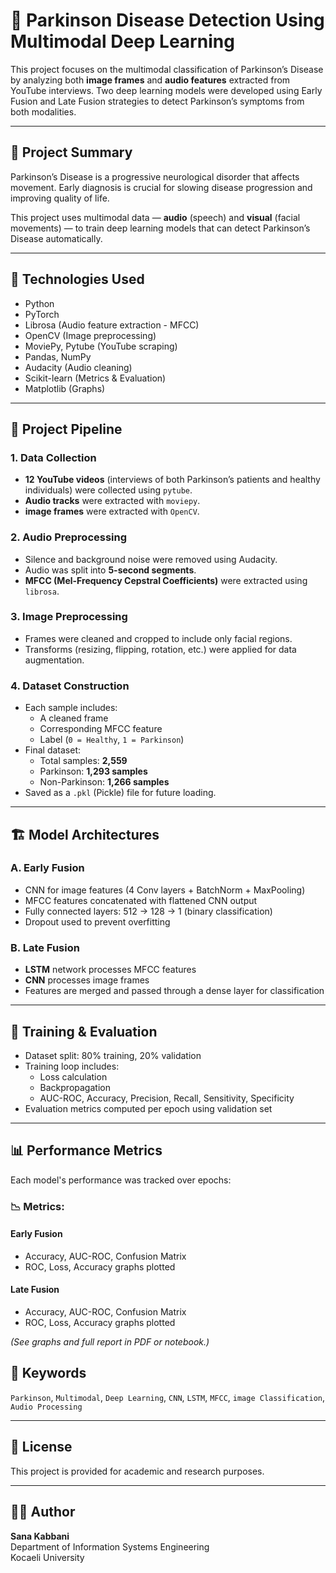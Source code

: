 # 🧠 Parkinson Disease Detection Using Multimodal Deep Learning

This project focuses on the multimodal classification of Parkinson’s Disease by analyzing both **image frames** and **audio features** extracted from YouTube interviews. Two deep learning models were developed using Early Fusion and Late Fusion strategies to detect Parkinson’s symptoms from both modalities.

---

## 📌 Project Summary

Parkinson’s Disease is a progressive neurological disorder that affects movement. Early diagnosis is crucial for slowing disease progression and improving quality of life.

This project uses multimodal data — **audio** (speech) and **visual** (facial movements) — to train deep learning models that can detect Parkinson’s Disease automatically.

---

## 🧰 Technologies Used

- Python
- PyTorch
- Librosa (Audio feature extraction - MFCC)
- OpenCV (Image preprocessing)
- MoviePy, Pytube (YouTube scraping)
- Pandas, NumPy
- Audacity (Audio cleaning)
- Scikit-learn (Metrics & Evaluation)
- Matplotlib (Graphs)

---

## 📁 Project Pipeline

### 1. Data Collection

- **12 YouTube videos** (interviews of both Parkinson’s patients and healthy individuals) were collected using `pytube`.
- **Audio tracks** were extracted with `moviepy`.
- **image frames** were extracted with `OpenCV`.

### 2. Audio Preprocessing

- Silence and background noise were removed using Audacity.
- Audio was split into **5-second segments**.
- **MFCC (Mel-Frequency Cepstral Coefficients)** were extracted using `librosa`.

### 3. Image Preprocessing

- Frames were  cleaned and cropped to include only facial regions.
- Transforms (resizing, flipping, rotation, etc.) were applied for data augmentation.

### 4. Dataset Construction

- Each sample includes:  
  - A cleaned frame  
  - Corresponding MFCC feature  
  - Label (`0 = Healthy`, `1 = Parkinson`)
- Final dataset:
  - Total samples: **2,559**
  - Parkinson: **1,293 samples**
  - Non-Parkinson: **1,266 samples**
- Saved as a `.pkl` (Pickle) file for future loading.

---

## 🏗️ Model Architectures

### A. Early Fusion

- CNN for image features (4 Conv layers + BatchNorm + MaxPooling)
- MFCC features concatenated with flattened CNN output
- Fully connected layers: 512 → 128 → 1 (binary classification)
- Dropout used to prevent overfitting

### B. Late Fusion

- **LSTM** network processes MFCC features
- **CNN** processes image frames
- Features are merged and passed through a dense layer for classification

---

## 🔁 Training & Evaluation

- Dataset split: 80% training, 20% validation
- Training loop includes:
  - Loss calculation
  - Backpropagation
  - AUC-ROC, Accuracy, Precision, Recall, Sensitivity, Specificity
- Evaluation metrics computed per epoch using validation set

---

## 📊 Performance Metrics

Each model's performance was tracked over epochs:

### 📉 Metrics:

#### Early Fusion  
- Accuracy, AUC-ROC, Confusion Matrix  
- ROC, Loss, Accuracy graphs plotted

#### Late Fusion  
- Accuracy, AUC-ROC, Confusion Matrix  
- ROC, Loss, Accuracy graphs plotted

_(See graphs and full report in PDF or notebook.)_


## 🔖 Keywords

`Parkinson`, `Multimodal`, `Deep Learning`, `CNN`, `LSTM`, `MFCC`, `image Classification`, `Audio Processing`

---

## 📜 License

This project is provided for academic and research purposes.

---

## 👩‍💻 Author

**Sana Kabbani**  
Department of Information Systems Engineering  
Kocaeli University


